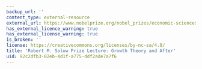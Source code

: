 ```yaml
---
backup_url: ''
content_type: external-resource
external_url: https://www.nobelprize.org/nobel_prizes/economic-sciences/laureates/1987/solow-lecture.html
has_external_licence_warning: true
has_external_license_warning: true
is_broken: ''
license: https://creativecommons.org/licenses/by-nc-sa/4.0/
title: 'Robert M. Solow Prize Lecture: Growth Theory and After'
uid: 92c2dfb3-02eb-4d1f-a775-ddf2ade7a7f6
---
```

